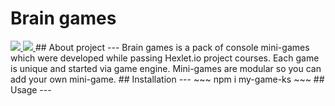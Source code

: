 # Brain games
<a href="https://codeclimate.com/github/samsonovkirill/project-lvl1-s280/maintainability">
  <img src="https://api.codeclimate.com/v1/badges/aa2dfee208745d974317/maintainability" />
</a>
<a href="https://travis-ci.org/samsonovkirill/project-lvl1-s280">
  <img src="https://travis-ci.org/travis-ci/travis-web.svg?branch=master" />
</a>
## About project
---
Brain games is a pack of console mini-games which were developed while passing Hexlet.io project courses.
Each game is unique and started via game engine. Mini-games are modular so you can add your own mini-game.
## Installation
---
~~~ npm i my-game-ks ~~~
## Usage
---
